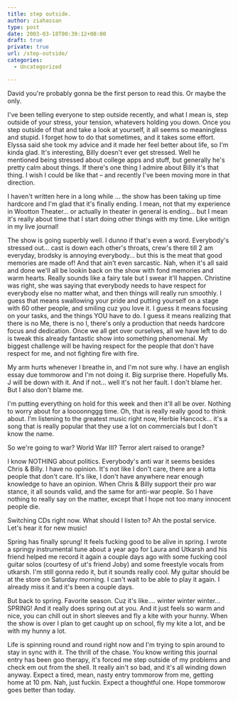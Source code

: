 ```yaml
---
title: step outside.
author: ziahassan
type: post
date: 2003-03-18T00:39:12+00:00
draft: true
private: true
url: /step-outside/
categories:
  - Uncategorized

---
```

David you're probably gonna be the first person to read this. Or maybe the only.

I've been telling everyone to step outside recently, and what I mean is, step outside of your stress, your tension, whatevers holding you down. Once you step outside of that and take a look at yourself, it all seems so meaningless and stupid. I forget how to do that sometimes, and it takes some effort. Elyssa said she took my advice and it made her feel better about life, so I'm kinda glad. It's interesting, Billy doesn't ever get stressed. Well he mentioned being stressed about college apps and stuff, but generally he's pretty calm about things. If there's one thing I admire about Billy it's that thing. I wish I could be like that &#8211; and recently I've been moving more in that direction.

I haven't written here in a long while &#8230; the show has been taking up time hardcore and I'm glad that it's finally ending. I mean, not that my experience in Wootton Theater&#8230; or actually in theater in general is ending&#8230; but I mean it's really about time that I start doing other things with my time. Like writign in my live journal!

The show is going superbly well. I dunno if that's even a word. Everybody's stressed out&#8230; cast is down each other's throats, crew's there till 2 am everyday, brodsky is annoying everybody&#8230; but this is the meat that good memories are made of! And that ain't even sarcastic. Nah, when it's all said and done we'll all be lookin back on the show with fond memories and warm hearts. Really sounds like a fairy tale but I swear it'll happen. Christine was right, she was saying that everybody needs to have respect for everybody else no matter what, and then things will really run smoothly. I guess that means swallowing your pride and putting yourself on a stage with 60 other people, and smiling cuz you love it. I guess it means focusing on your tasks, and the things YOU have to do. I guess it means realizing that there is no Me, there is no I, there's only a production that needs hardcore focus and dedication. Once we all get over ourselves, all we have left to do is tweak this already fantastic show into something phenomenal. My biggest challenge will be having respect for the people that don't have respect for me, and not fighting fire with fire.

My arm hurts whenever I breathe in, and I'm not sure why. I have an english essay due tommorow and I'm not doing it. Big surprise there. Hopefully Ms. J will be down with it. And if not&#8230; well it's not her fault. I don't blame her. But I also don't blame me.

I'm putting everything on hold for this week and then it'll all be over. Nothing to worry about for a loooonnggg time. Oh, that is really really good to think about. I'm listening to the greatest music right now, Herbie Hancock&#8230; it's a song that is really popular that they use a lot on commercials but I don't know the name.

So we're going to war? World War III? Terror alert raised to orange?

I know NOTHING about politics. Everybody's anti war it seems besides Chris & Billy. I have no opinion. It's not like I don't care, there are a lotta people that don't care. It's like, I don't have anywhere near enough knowledge to have an opinion. When Chris & Billy support their pro war stance, it all sounds valid, and the same for anti-war people. So I have nothing to really say on the matter, except that I hope not too many innocent people die.

Switching CDs right now. What should I listen to? Ah the postal service. Let's hear it for new music!

Spring has finally sprung! It feels fucking good to be alive in spring. I wrote a springy instrumental tune about a year ago for Laura and Utkarsh and his friend helped me record it again a couple days ago with some fucking cool guitar solos (courtesy of ut's friend Joby) and some freestyle vocals from utkarsh. I'm still gonna redo it, but it sounds really cool. My guitar should be at the store on Saturday morning. I can't wait to be able to play it again. I already miss it and it's been a couple days.

But back to spring. Favorite season. Cuz it's like&#8230;. winter winter winter&#8230; SPRING! And it really does spring out at you. And it just feels so warm and nice, you can chill out in short sleeves and fly a kite with your hunny. When the show is over I plan to get caught up on school, fly my kite a lot, and be with my hunny a lot.

Life is spinning round and round right now and I'm trying to spin around to stay in sync with it. The thrill of the chase. You know writing this journal entry has been goo therapy, it's forced me step outside of my problems and check em out from the shell. It really ain't so bad, and it's all winding down anyway. Expect a tired, mean, nasty entry tommorow from me, getting home at 10 pm. Nah, just fuckin. Expect a thoughtful one. Hope tommorow goes better than today.